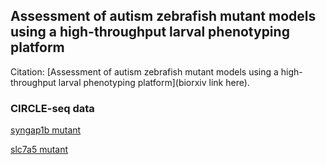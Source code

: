 ## Assessment of autism zebrafish mutant models using a high-throughput larval phenotyping platform 

Citation:
[Assessment of autism zebrafish mutant models using a high-throughput larval phenotyping platform](biorxiv link here). 

### CIRCLE-seq data
[syngap1b mutant](https://bioshare.bioinformatics.ucdavis.edu/bioshare/view/kezmfl6wzup64nq/syngap1b/)

[slc7a5 mutant](https://bioshare.bioinformatics.ucdavis.edu/bioshare/view/kezmfl6wzup64nq/slc7a5/)
